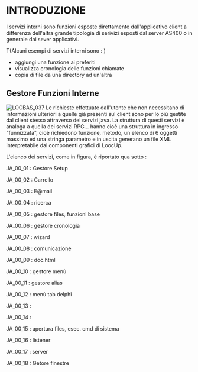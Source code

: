 # INTRODUZIONE
I servizi interni sono funzioni esposte direttamente dall'applicativo client a differenza dell'altra grande tipologia di serivizi esposti dal server AS400 o in generale dai sever applicativi.

 T(Alcuni esempi di servizi interni sono : )
- aggiungi una funzione ai preferiti
- visualizza cronologia delle funzioni chiamate
- copia di file da una directory ad un'altra



## Gestore Funzioni Interne

![LOCBAS_037](http://doc.smeup.com/immagini/LOCINT_01/LOCBAS_037.png)
Le richieste effettuate dall'utente che non necessitano di informazioni ulteriori a quelle già presenti sul client sono per lo più gestite dal client stesso attraverso dei servizi java. La struttura di questi servizi è analoga a quella dei servizi RPG... hanno cioè una struttura in ingresso "funnizzata", cioè richiedono funzione, metodo,  un elenco di 6 oggetti massimo ed una stringa parametro e in uscita generano un file XML interpretabile dai componenti grafici di LoocUp.

L'elenco dei servizi, come in figura, è riportato qua sotto : 

JA_00_01 :  Gestore Setup

JA_00_02 :  Carrello

JA_00_03 :  E@mail

JA_00_04 :  ricerca

JA_00_05 :  gestore files, funzioni base

JA_00_06 :  gestore cronologia

JA_00_07 :  wizard

JA_00_08 :  comunicazione

JA_00_09 :  doc.html

JA_00_10 :  gestore menù

JA_00_11 :  gestore alias

JA_00_12 :  menù tab delphi

JA_00_13 : 

JA_00_14 : 

JA_00_15 :  apertura files, esec. cmd di sistema

JA_00_16 :  listener

JA_00_17 :  server

JA_00_18 :  Getore finestre
